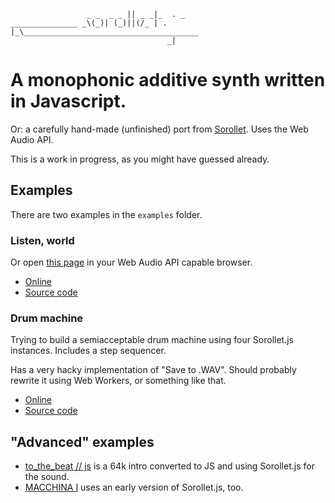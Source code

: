 ````
                 _ _  _ _ || _ _|_  . _
_______________ _\(_)| (_)||(/_ | . |_\_______________________________________
                                   _|
````

# A monophonic additive synth written in Javascript.

Or: a carefully hand-made (unfinished) port from [Sorollet](http://github.com/sole/sorollet). Uses the Web Audio API.

This is a work in progress, as you might have guessed already.

## Examples

There are two examples in the ````examples```` folder.

### Listen, world

Or open [this page](http://5013.es/toys/sorollet/examples/01_listen_world) in your Web Audio API capable browser.

* [Online](http://5013.es/toys/sorollet/examples/01_listen_world)
* [Source code](./examples/01_listen_world)

### Drum machine

Trying to build a semiacceptable drum machine using four Sorollet.js instances. Includes a step sequencer.

Has a very hacky implementation of "Save to .WAV". Should probably rewrite it using Web Workers, or something like that.

* [Online](http://5013.es/toys/sorollet/examples/02_drum_machine)
* [Source code](./examples/02_drum_machine)

## "Advanced" examples

* [to_the_beat // js](http://5013.es/toys/to_the_beat_js/) is a 64k intro converted to JS and using Sorollet.js for the sound.
* [MACCHINA I](http://5013.es/toys/macchina) uses an early version of Sorollet.js, too.
